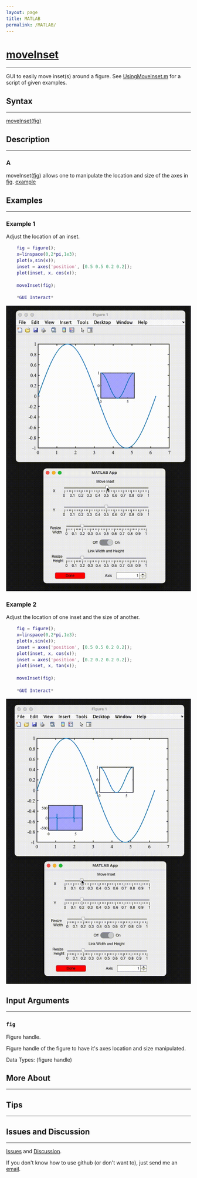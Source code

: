 ```yaml
---
layout: page
title: MATLAB
permalink: /MATLAB/
---
```


# [moveInset](https://github.com/tulimid1/movingInset/blob/main/moveInset.mlapp) 
---

GUI to easily move inset(s) around a figure. See [UsingMoveInset.m](hhttps://github.com/tulimid1/movingInset/blob/main/UsingMoveInset.m) for a script of given examples. 

## Syntax
---
[moveInset(fig)](#a)

## Description
---
### A
moveInset([fig](#fig)) allows one to manipulate the location and size of the axes in [fig](#fig). [example](#example-1)

## Examples 
---
### Example 1
Adjust the location of an inset. 


```matlab
    fig = figure();
    x=linspace(0,2*pi,1e3); 
    plot(x,sin(x)); 
    inset = axes('position', [0.5 0.5 0.2 0.2]);
    plot(inset, x, cos(x));

    moveInset(fig);

    *GUI Interact*
```
    
![](/assets/ex1.gif)
    
### Example 2
Adjust the location of one inset and the size of another. 


```matlab
    fig = figure();
    x=linspace(0,2*pi,1e3); 
    plot(x,sin(x)); 
    inset = axes('position', [0.5 0.5 0.2 0.2]);
    plot(inset, x, cos(x));
    inset = axes('position', [0.2 0.2 0.2 0.2]);
    plot(inset, x, tan(x));

    moveInset(fig);

    *GUI Interact*
```
    
![](/assets/ex2.gif)

## Input Arguments
---
### ```fig```
Figure handle. 

Figure handle of the figure to have it's axes location and size manipulated.

Data Types: (figure handle)

## More About 
---

## Tips 
---


## Issues and Discussion
---

[Issues](https://github.com/tulimid1/movingInset/issues) and [Discussion](https://github.com/tulimid1/movingInset/discussions).

If you don't know how to use github (or don't want to), just send me an [email](mailto:tulimid@udel.edu). 
